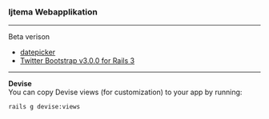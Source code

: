 ### Ijtema Webapplikation
---
Beta verison

* [datepicker](https://github.com/anjlab/anjlab-widgets)
* [Twitter Bootstrap v3.0.0 for Rails 3](https://github.com/anjlab/bootstrap-rails)


---
**Devise**  
You can copy Devise views (for customization) to your app by running:

	rails g devise:views